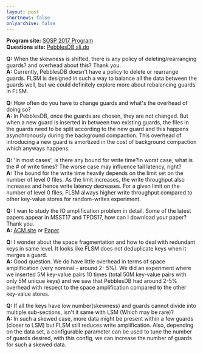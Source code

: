 ```yaml
---
layout: post
shortnews: false
onlyarchive: false
---
```

    
**Program site:** [SOSP 2017 Program](https://www.sigops.org/sosp/sosp17/program.html)  
**Questions site:** [PebblesDB sli.do](https://app.sli.do/event/e3ouyhid/ask)  

**Q:** When the skewness is shifted, there is any policy of deleting/rearranging guards? and overhead about this? Thank you.  
**A:** Currently, PebblesDB doesn't have a policy to delete or rearrange guards. FLSM is designed in such a way to balance all the data between the guards well, but we could definitely explore more about rebalancing guards in FLSM.  

**Q:** How often do you have to change guards and what's the overhead of doing so?  
**A:** In PebblesDB, once the guards are chosen, they are not changed. But when a new guard is inserted in between two existing guards, the files in the guards need to be split according to the new guard and this happens asynchronously during the background compaction. This overhead of introducing a new guard is amortized in the cost of background compaction which anyways happens. 

**Q:** 'In most cases', is there any bound for write time?in worst case, what is the # of write times? The worse case may influence tail latency, right?  
**A:** The bound for the write time heavily depends on the limit set on the number of level 0 files. As the limit increases, the write throughput also increases and hence write latency decreases. For a given limit on the number of level 0 files, FLSM always higher write throughput compared to other key-value stores for random-writes experiment.  

**Q:** I wan to study the IO amplification problem in detail. Some of the latest papers appear in MSST17 and TPDS17, how can I download your paper? Thank you.  
**A:** [ACM site](https://dl.acm.org/authorize.cfm?key=N47264) or [Paper](http://www.cs.utexas.edu/~vijay/papers/sosp17-pebblesdb.pdf)  

**Q:** I wonder about the space fragmentation and how to deal with redundant keys in same level. It looks like FLSM does not deduplicate keys when it merges a guard.  
**A:** Good question. We do have little overhead in terms of space amplification (very nominal - around 2- 5%). We did an experiment where we inserted 5M key-value pairs 10 times (total 50M key-value pairs with only 5M unique keys) and we saw that PebblesDB had around 2-5% overhead with respect to the space amplification compared to the other key-value stores.  

**Q:** If all the keys have low number(skewness) and guards cannot divide into multiple sub-sections, isn't it same with LSM (Which may be rare)?  
**A:** In such a skewed case, more data might be present within a few guards (closer to LSM) but FLSM still reduces write amplification. Also, depending on the data set, a configurable parameter can be used to tune the number of guards desired, with this config, we can increase the number of guards for such a skewed data.  
